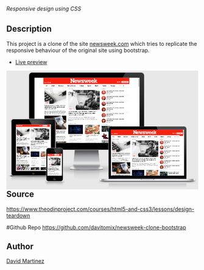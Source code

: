 ###### Responsive design using CSS

## Description
This project is a clone of the site [newsweek.com](https://newsweek.com/) which tries to replicate the responsive behaviour of the original site using bootstrap.

* [Live preview](https://davitomix.github.io/newsweek-clone-bootstrap/)

<img  align="right" src="design/screencapture.png">

## Source
https://www.theodinproject.com/courses/html5-and-css3/lessons/design-teardown

#Github Repo
https://github.com/davitomix/newsweek-clone-bootstrap


## Author
[David Martinez](https://github.com/davitomix)



